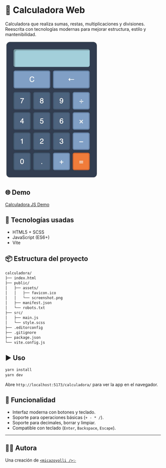 # 🧮 Calculadora Web

Calculadora que realiza sumas, restas, multiplicaciones y divisiones. Reescrita con tecnologías modernas para mejorar estructura, estilo y mantenibilidad.

<img alt="Calculadora JS" src="https://github.com/micazoyolli/calculadora/blob/master/public/assets/screenshot.png" width="300" />

## 🌐 Demo

[Calculadora JS Demo](https://micazoyolli.github.io/calculadora/)

## 🚀 Tecnologías usadas

- HTML5 + SCSS
- JavaScript (ES6+)
- Vite

## 📦 Estructura del proyecto

```
calculadora/
├── index.html
├── public/
│   ├── assets/
│   │   ├── favicon.ico
│   │   └── screenshot.png
│   ├── manifest.json
│   └── robots.txt
├── src/
│   ├── main.js
│   └── style.scss
├── .editorconfig
├── .gitignore
├── package.json
└── vite.config.js
```

## ▶️ Uso

```bash
yarn install
yarn dev
```

Abre `http://localhost:5173/calculadora/` para ver la app en el navegador.

## 🧠 Funcionalidad

- Interfaz moderna con botones y teclado.
- Soporte para operaciones básicas (`+ - * /`).
- Soporte para decimales, borrar y limpiar.
- Compatible con teclado (`Enter`, `Backspace`, `Escape`).

---

## 👩‍💻 Autora

Una creación de [`<micazoyolli />✨`](https://nadia.dev)